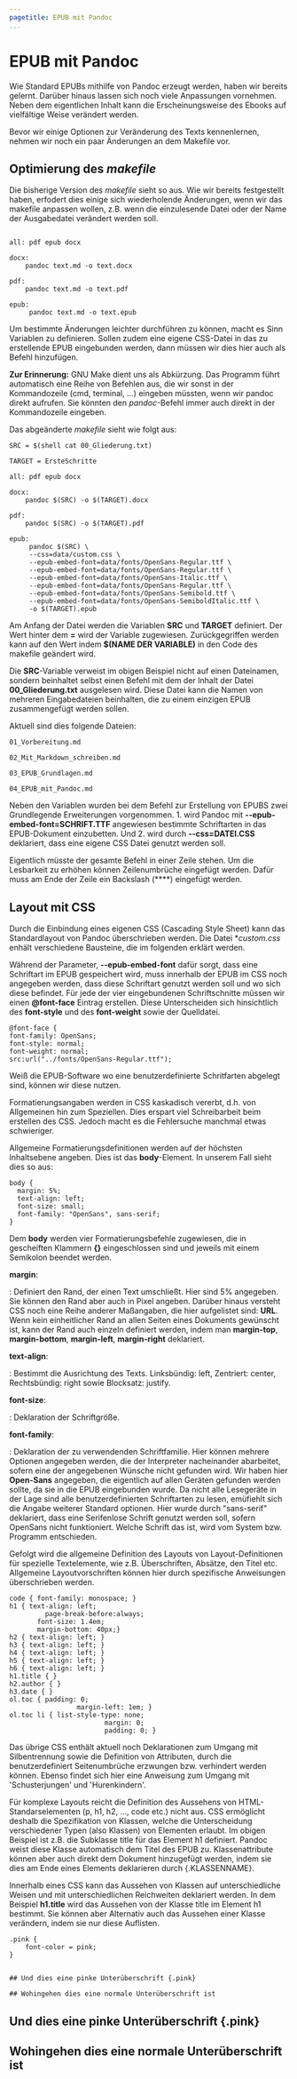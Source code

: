 ```yaml
---
pagetitle: EPUB mit Pandoc
...
```


# EPUB mit Pandoc

Wie Standard EPUBs mithilfe von Pandoc erzeugt werden, haben wir bereits gelernt.
Darüber hinaus lassen sich noch viele Anpassungen vornehmen.
Neben dem eigentlichen Inhalt kann die Erscheinungsweise des Ebooks auf
vielfältige Weise verändert werden.

Bevor wir einige Optionen zur Veränderung des Texts kennenlernen, nehmen wir
noch ein paar Änderungen an dem Makefile vor.

## Optimierung des *makefile*

Die bisherige Version des *makefile* sieht so aus. Wie wir bereits
festgestellt haben, erfodert dies einige sich wiederholende Änderungen,
wenn wir das makefile anpassen wollen, z.B. wenn die einzulesende Datei oder
der Name der Ausgabedatei verändert werden soll.

~~~

all: pdf epub docx

docx:
	pandoc text.md -o text.docx

pdf:
	pandoc text.md -o text.pdf

epub:
	 pandoc text.md -o text.epub
~~~

Um bestimmte Änderungen leichter durchführen zu können, macht es Sinn Variablen
zu definieren. Sollen zudem eine eigene CSS-Datei in das zu erstellende
EPUB eingebunden werden, dann müssen wir dies hier auch als Befehl hinzufügen.

**Zur Erinnerung:** GNU Make dient uns als Abkürzung. Das Programm führt
automatisch eine Reihe von Befehlen aus, die wir sonst in der Kommandozeile
(cmd, terminal, ...) eingeben müssten, wenn wir pandoc direkt aufrufen. Sie könnten
den *pandoc*-Befehl immer auch direkt in der Kommandozeile eingeben.

Das abgeänderte *makefile* sieht wie folgt aus:

~~~
SRC = $(shell cat 00_Gliederung.txt)

TARGET = ErsteSchritte

all: pdf epub docx

docx:
	pandoc $(SRC) -o $(TARGET).docx

pdf:
	pandoc $(SRC) -o $(TARGET).pdf

epub:
	 pandoc $(SRC) \
	 --css=data/custom.css \
	 --epub-embed-font=data/fonts/OpenSans-Regular.ttf \
	 --epub-embed-font=data/fonts/OpenSans-Regular.ttf \
	 --epub-embed-font=data/fonts/OpenSans-Italic.ttf \
	 --epub-embed-font=data/fonts/OpenSans-Regular.ttf \
	 --epub-embed-font=data/fonts/OpenSans-Semibold.ttf \
	 --epub-embed-font=data/fonts/OpenSans-SemiboldItalic.ttf \
	 -o $(TARGET).epub
~~~

Am Anfang der Datei werden die Variablen **SRC** und **TARGET** definiert. Der Wert hinter dem **=** wird der Variable zugewiesen. Zurückgegriffen werden kann auf den Wert indem **$(NAME DER VARIABLE)** in den Code des makefile geändert wird.

Die **SRC**-Variable verweist im obigen Beispiel nicht auf einen Dateinamen, sondern beinhaltet selbst einen Befehl mit dem der Inhalt der Datei **00_Gliederung.txt**
ausgelesen wird. Diese Datei kann die Namen von mehreren Eingabedateien beinhalten, die zu einem einzigen EPUB zusammengefügt werden sollen.

Aktuell sind dies folgende Dateien:

~~~
01_Vorbereitung.md

02_Mit_Markdown_schreiben.md

03_EPUB_Grundlagen.md

04_EPUB_mit_Pandoc.md
~~~

Neben den Variablen wurden bei dem Befehl zur Erstellung von EPUBS zwei Grundlegende Erweiterungen vorgenommen. 1. wird Pandoc mit **--epub-embed-font=SCHRIFT.TTF** angewiesen bestimmte Schriftarten in das EPUB-Dokument einzubetten. Und 2. wird durch **--css=DATEI.CSS** deklariert, dass eine eigene CSS Datei genutzt werden soll.

Eigentlich müsste der gesamte Befehl in einer Zeile stehen. Um die Lesbarkeit zu erhöhen können Zeilenumbrüche eingefügt werden. Dafür muss am Ende der
Zeile ein Backslash (**\**) eingefügt werden.


## Layout mit CSS

Durch die Einbindung eines eigenen CSS (Cascading Style Sheet) kann das Standardlayout von Pandoc überschrieben werden. Die Datei **custom.css* enhält verschiedene Bausteine, die im folgenden erklärt werden.

Während der Parameter, **--epub-embed-font** dafür sorgt, dass eine Schriftart im EPUB gespeichert wird, muss innerhalb der EPUB im CSS noch angegeben werden,
dass diese Schriftart genutzt werden soll und wo sich diese befindet. Für jede der vier eingebundenen Schriftschnitte müssen wir einen **@font-face** Eintrag erstellen. Diese Unterscheiden sich hinsichtlich des **font-style** und des **font-weight** sowie der Quelldatei.

~~~
@font-face {
font-family: OpenSans;
font-style: normal;
font-weight: normal;
src:url("../fonts/OpenSans-Regular.ttf");
~~~

Weiß die EPUB-Software wo eine benutzerdefinierte Schritfarten abgelegt sind, können wir diese nutzen.

Formatierungsangaben werden in CSS kaskadisch vererbt, d.h. von Allgemeinen hin zum Speziellen. Dies erspart viel Schreibarbeit beim erstellen des CSS. Jedoch macht es die Fehlersuche manchmal etwas schwieriger.

Allgemeine Formatierungsdefinitionen werden auf der höchsten Inhaltsebene angeben. Dies ist das **body**-Element. In unserem Fall sieht dies so aus:

~~~
body {
  margin: 5%;
  text-align: left;
  font-size: small;
  font-family: "OpenSans", sans-serif;
}
~~~

Dem **body** werden vier Formatierungsbefehle zugewiesen, die in gescheiften Klammern **{}** eingeschlossen sind und jeweils mit einem Semikolon beendet werden.

**margin**:

: Definiert den Rand, der einen Text umschließt. Hier sind 5% angegeben. Sie können den Rand aber auch in Pixel angeben. Darüber hinaus versteht CSS noch eine Reihe anderer Maßangaben, die hier aufgelistet sind: **URL**. Wenn kein einheitlicher Rand an allen Seiten eines Dokuments gewünscht ist, kann der Rand auch einzeln definiert werden, indem man **margin-top**, **margin-bottom**, **margin-left**, **margin-right** deklariert.

**text-align**:

: Bestimmt die Ausrichtung des Texts. Linksbündig: left, Zentriert: center, Rechtsbündig: right sowie Blocksatz: justify.

**font-size**:

:	Deklaration der Schriftgröße.

**font-family**:

: Deklaration der zu verwendenden Schriftfamilie. Hier können mehrere Optionen angegeben werden, die der Interpreter nacheinander abarbeitet, sofern eine der angegebenen Wünsche nicht gefunden wird. Wir haben hier **Open-Sans** angegeben, die eigentlich auf allen Geräten gefunden werden sollte, da sie in die EPUB eingebunden wurde. Da nicht alle Lesegeräte in der Lage sind alle benutzerdefinierten Schriftarten zu lesen, emüfiehlt sich die Angabe weiterer Standard optionen. Hier wurde durch "sans-serif" deklariert, dass eine Serifenlose Schrift genutzt werden soll, sofern OpenSans nicht funktioniert. Welche Schrift das ist, wird vom System bzw. Programm entschieden.

Gefolgt wird die allgemeine Definition des Layouts von Layout-Definitionen für spezielle Textelemente, wie z.B. Überschriften, Absätze, den Titel etc. Allgemeine Layoutvorschriften können hier durch spezifische Anweisungen überschrieben werden.

~~~
code { font-family: monospace; }
h1 { text-align: left;
		 page-break-before:always;
	   font-size: 1.4em;
	   margin-bottom: 40px;}
h2 { text-align: left; }
h3 { text-align: left; }
h4 { text-align: left; }
h5 { text-align: left; }
h6 { text-align: left; }
h1.title { }
h2.author { }
h3.date { }
ol.toc { padding: 0;
				 margin-left: 1em; }
ol.toc li { list-style-type: none;
						margin: 0;
						padding: 0; }
~~~

Das übrige CSS enthält aktuell noch Deklarationen zum Umgang mit Silbentrennung sowie die Definition von Attributen, durch die benutzerdefiniert Seitenumbrüche erzwungen bzw. verhindert werden können. Ebenso findet sich hier eine Anweisung zum Umgang mit 'Schusterjungen' und 'Hurenkindern'.

Für komplexe Layouts reicht die Definition des Aussehens von HTML-Standarselementen (p, h1, h2, ..., code etc.) nicht aus. CSS ermöglicht deshalb die Spezifikation von Klassen, welche die Unterscheidung verschiedener Typen (also Klassen) von Elementen erlaubt. Im obigen Beispiel ist z.B. die Subklasse title für das Element h1 definiert. Pandoc weist diese Klasse automatisch dem Titel des EPUB zu. Klassenattribute können aber auch direkt dem Dokument hinzugefügt werden, indem sie dies am Ende eines Elements deklarieren durch {.KLASSENNAME}.

Innerhalb eines CSS kann das Aussehen von Klassen auf unterschiedliche Weisen und mit unterschiedlichen Reichweiten deklariert werden. In dem Beispiel **h1.title** wird das Aussehen von der Klasse title im Element h1 bestimmt. Sie können aber Alternativ auch das Aussehen einer Klasse verändern, indem sie nur diese Auflisten.

~~~
.pink {
	font-color = pink;
}
~~~


~~~

## Und dies eine pinke Unterüberschrift {.pink}

## Wohingehen dies eine normale Unterüberschrift ist

~~~


## Und dies eine pinke Unterüberschrift {.pink}

## Wohingehen dies eine normale Unterüberschrift ist
